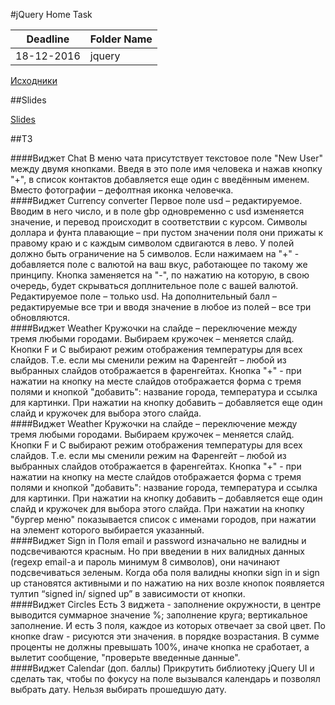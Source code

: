 #jQuery Home Task


Deadline         | Folder Name
-----------------|---------
18-12-2016 | jquery

[Исходники](https://www.dropbox.com/s/uqlc813bsoi2hfm/forms_and_widgets_jquery.zip?dl=0)

##Slides<br>

[Slides](https://slides.com/ra_levis/jquery-brief-tutorial)

##ТЗ<br>

####Виджет Chat
В меню чата присутствует текстовое поле "New User" между двумя кнопками. Введя в это поле имя человека и нажав кнопку "+", в список контактов добавляется еще один с введённым именем. Вместо фотографии – дефолтная иконка человечка.
<br>
####Виджет Currency converter
Первое поле usd – редактируемое. Вводим в него число, и в поле gbp одновременно с usd изменяется значение, и перевод происходит в соответствии с курсом. Символы доллара и фунта плавающие – при пустом значении поля они прижаты к правому краю и с каждым символом сдвигаются в лево. У полей должно быть ограничение на 5 символов.
Если нажимаем на "+" - добавляется поле с валютой на ваш вкус, работающее по такому же принципу. Кнопка заменяется на "-", по нажатию на которую, в свою очередь, будет скрываться доплнительное поле с вашей валютой.
Редактируемое поле – только usd. На дополнительный балл – редактируемые все три и вводя значение в любое из полей – все три обновляются.
<br>
####Виджет Weather
Кружочки на слайде – переключение между тремя любыми городами. Выбираем кружочек – меняется слайд.
Кнопки F и C выбирают режим отображения температуры для всех слайдов. Т.е. если мы сменили режим на Фаренгейт – любой из выбранных слайдов отображается в фаренгейтах. 
Кнопка "+" - при нажатии на кнопку на месте слайдов отображается форма с тремя полями и кнопкой "добавить": название города, температура и ссылка для картинки. При нажатии на кнопку добавить – добавляется еще один слайд и кружочек для выбора этого слайда.
<br>
####Виджет Weather
Кружочки на слайде – переключение между тремя любыми городами. Выбираем кружочек – меняется слайд.
Кнопки F и C выбирают режим отображения температуры для всех слайдов. Т.е. если мы сменили режим на Фаренгейт – любой из выбранных слайдов отображается в фаренгейтах. 
Кнопка "+" - при нажатии на кнопку на месте слайдов отображается форма с тремя полями и кнопкой "добавить": название города, температура и ссылка для картинки. При нажатии на кнопку добавить – добавляется еще один слайд и кружочек для выбора этого слайда.
При нажатии на кнопку "бургер меню" показывается список с именами городов, при нажатии на элемент которого выбирается указанный.
<br>
####Виджет Sign in
Поля email и password изначально не валидны и подсвечиваются красным. Но при введении в них валидных данных (regexp email-a и пароль минимум 8 символов), они начинают подсвечиваться зеленым. Когда оба поля валидны кнопки sign in и sign up становятся активными и по нажатию на них возле кнопок появляется тултип “signed in/ signed up” в зависимости от кнопки.
<br>
####Виджет Circles
Есть 3 виджета - заполнение окружности, в центре выводится суммарное значение %; заполнение круга; вертикальное заполнение. И есть 3 поля, каждое из которых отвечает за свой цвет. По кнопке draw - рисуются эти значения. в порядке возрастания. В сумме проценты не должны превышать 100%, иначе кнопка не сработает, а вылетит сообщение, "проверьте введенные данные".
<br>
####Виджет Calendar (доп. баллы)
Прикрутить библиотеку jQuery UI и сделать так, чтобы по фокусу на поле вызывался календарь и позволял выбрать дату. Нельзя выбирать прошедшую дату.

